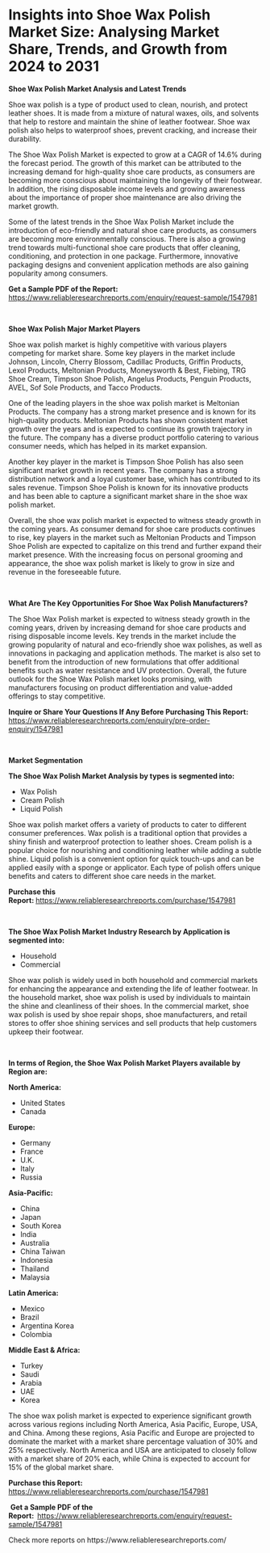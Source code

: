<p><h1>Insights into Shoe Wax Polish Market Size: Analysing Market Share, Trends, and Growth from 2024 to 2031</h1></p><p><strong>Shoe Wax Polish Market Analysis and Latest Trends</strong></p>
<p><p>Shoe wax polish is a type of product used to clean, nourish, and protect leather shoes. It is made from a mixture of natural waxes, oils, and solvents that help to restore and maintain the shine of leather footwear. Shoe wax polish also helps to waterproof shoes, prevent cracking, and increase their durability.</p><p>The Shoe Wax Polish Market is expected to grow at a CAGR of 14.6% during the forecast period. The growth of this market can be attributed to the increasing demand for high-quality shoe care products, as consumers are becoming more conscious about maintaining the longevity of their footwear. In addition, the rising disposable income levels and growing awareness about the importance of proper shoe maintenance are also driving the market growth.</p><p>Some of the latest trends in the Shoe Wax Polish Market include the introduction of eco-friendly and natural shoe care products, as consumers are becoming more environmentally conscious. There is also a growing trend towards multi-functional shoe care products that offer cleaning, conditioning, and protection in one package. Furthermore, innovative packaging designs and convenient application methods are also gaining popularity among consumers.</p></p>
<p><strong>Get a Sample PDF of the Report:&nbsp;</strong> <a href="https://www.reliableresearchreports.com/enquiry/request-sample/1547981">https://www.reliableresearchreports.com/enquiry/request-sample/1547981</a></p>
<p>&nbsp;</p>
<p><strong>Shoe Wax Polish Major Market Players</strong></p>
<p><p>Shoe wax polish market is highly competitive with various players competing for market share. Some key players in the market include Johnson, Lincoln, Cherry Blossom, Cadillac Products, Griffin Products, Lexol Products, Meltonian Products, Moneysworth & Best, Fiebing, TRG Shoe Cream, Timpson Shoe Polish, Angelus Products, Penguin Products, AVEL, Sof Sole Products, and Tacco Products.</p><p>One of the leading players in the shoe wax polish market is Meltonian Products. The company has a strong market presence and is known for its high-quality products. Meltonian Products has shown consistent market growth over the years and is expected to continue its growth trajectory in the future. The company has a diverse product portfolio catering to various consumer needs, which has helped in its market expansion.</p><p>Another key player in the market is Timpson Shoe Polish has also seen significant market growth in recent years. The company has a strong distribution network and a loyal customer base, which has contributed to its sales revenue. Timpson Shoe Polish is known for its innovative products and has been able to capture a significant market share in the shoe wax polish market.</p><p>Overall, the shoe wax polish market is expected to witness steady growth in the coming years. As consumer demand for shoe care products continues to rise, key players in the market such as Meltonian Products and Timpson Shoe Polish are expected to capitalize on this trend and further expand their market presence. With the increasing focus on personal grooming and appearance, the shoe wax polish market is likely to grow in size and revenue in the foreseeable future.</p></p>
<p>&nbsp;</p>
<p><strong>What Are The Key Opportunities For Shoe Wax Polish Manufacturers?</strong></p>
<p><p>The Shoe Wax Polish market is expected to witness steady growth in the coming years, driven by increasing demand for shoe care products and rising disposable income levels. Key trends in the market include the growing popularity of natural and eco-friendly shoe wax polishes, as well as innovations in packaging and application methods. The market is also set to benefit from the introduction of new formulations that offer additional benefits such as water resistance and UV protection. Overall, the future outlook for the Shoe Wax Polish market looks promising, with manufacturers focusing on product differentiation and value-added offerings to stay competitive.</p></p>
<p><strong>Inquire or Share Your Questions If Any Before Purchasing This Report:</strong> <a href="https://www.reliableresearchreports.com/enquiry/pre-order-enquiry/1547981">https://www.reliableresearchreports.com/enquiry/pre-order-enquiry/1547981</a></p>
<p>&nbsp;</p>
<p><strong>Market Segmentation</strong></p>
<p><strong>The Shoe Wax Polish Market Analysis by types is segmented into:</strong></p>
<p><ul><li>Wax Polish</li><li>Cream Polish</li><li>Liquid Polish</li></ul></p>
<p><p>Shoe wax polish market offers a variety of products to cater to different consumer preferences. Wax polish is a traditional option that provides a shiny finish and waterproof protection to leather shoes. Cream polish is a popular choice for nourishing and conditioning leather while adding a subtle shine. Liquid polish is a convenient option for quick touch-ups and can be applied easily with a sponge or applicator. Each type of polish offers unique benefits and caters to different shoe care needs in the market.</p></p>
<p><strong>Purchase this Report:&nbsp;</strong><a href="https://www.reliableresearchreports.com/purchase/1547981">https://www.reliableresearchreports.com/purchase/1547981</a></p>
<p>&nbsp;</p>
<p><strong>The Shoe Wax Polish Market Industry Research by Application is segmented into:</strong></p>
<p><ul><li>Household</li><li>Commercial</li></ul></p>
<p><p>Shoe wax polish is widely used in both household and commercial markets for enhancing the appearance and extending the life of leather footwear. In the household market, shoe wax polish is used by individuals to maintain the shine and cleanliness of their shoes. In the commercial market, shoe wax polish is used by shoe repair shops, shoe manufacturers, and retail stores to offer shoe shining services and sell products that help customers upkeep their footwear.</p></p>
<p>&nbsp;</p>
<p><strong>In terms of Region, the Shoe Wax Polish Market Players available by Region are:</strong></p>
<p>
    <p> <strong> North America: </strong>
        <ul>
            <li>United States</li>
            <li>Canada</li>
        </ul>
        </p> 
    <p> <strong> Europe: </strong>
        <ul>
            <li>Germany</li>
            <li>France</li>
            <li>U.K.</li>
            <li>Italy</li>
            <li>Russia</li>
        </ul>
        </p> 
    <p> <strong> Asia-Pacific: </strong>
        <ul>
            <li>China</li>
            <li>Japan</li>
            <li>South Korea</li>
            <li>India</li>
            <li>Australia</li>
            <li>China Taiwan</li>
            <li>Indonesia</li>
            <li>Thailand</li>
            <li>Malaysia</li>
        </ul>
        </p> 
    <p> <strong> Latin America: </strong>
        <ul>
            <li>Mexico</li>
            <li>Brazil</li>
            <li>Argentina Korea</li>
            <li>Colombia</li>
        </ul>
        </p> 
    <p> <strong> Middle East & Africa: </strong>
        <ul>
            <li>Turkey</li>
            <li>Saudi</li>
            <li>Arabia</li>
            <li>UAE</li>
            <li>Korea</li>
        </ul>
    </p>
    </p>
<p><p>The shoe wax polish market is expected to experience significant growth across various regions including North America, Asia Pacific, Europe, USA, and China. Among these regions, Asia Pacific and Europe are projected to dominate the market with a market share percentage valuation of 30% and 25% respectively. North America and USA are anticipated to closely follow with a market share of 20% each, while China is expected to account for 15% of the global market share.</p></p>
<p><strong>Purchase this Report: </strong><a href="https://www.reliableresearchreports.com/purchase/1547981">https://www.reliableresearchreports.com/purchase/1547981</a></p>
<p>&nbsp;<strong>Get a Sample PDF of the Report:&nbsp;&nbsp;</strong><a href="https://www.reliableresearchreports.com/enquiry/request-sample/1547981">https://www.reliableresearchreports.com/enquiry/request-sample/1547981</a></p>
<p><strong></strong></p>
<p>Check more reports on https://www.reliableresearchreports.com/</p>